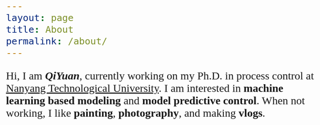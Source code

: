 ```yaml
---
layout: page
title: About
permalink: /about/
---
```


<style>
body {font-family: 'East Sea Dokdo', cursive;
      font-size: 30px;
      margin-bottom:4px;}
</style>


Hi, I am <em>**QiYuan**</em>, currently working on my Ph.D. in process control at [Nanyang Technological University](https://www.ntu.edu.sg/). I am interested in **machine learning based modeling** and **model predictive control**. When not working, I like **painting**, **photography**, and making **vlogs**. 

